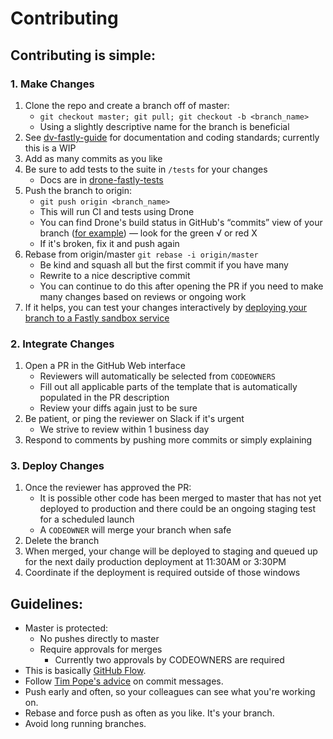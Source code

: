 # Contributing

## Contributing is simple:

### 1. Make Changes

1. Clone the repo and create a branch off of master:
    * `git checkout master; git pull; git checkout -b <branch_name>`
    * Using a slightly descriptive name for the branch is beneficial
1. See [dv-fastly-guide][dv-fastly-guide] for documentation and coding standards; currently this is a WIP
1. Add as many commits as you like
1. Be sure to add tests to the suite in `/tests` for your changes
    * Docs are in [drone-fastly-tests][drone-fastly-tests]
1. Push the branch to origin:
    * `git push origin <branch_name>`
    * This will run CI and tests using Drone
    * You can find Drone's build status in GitHub's “commits” view of your branch ([for example](https://github.com/nytm/fastly-www/commits/article)) — look for the green √ or red X
    * If it's broken, fix it and push again
1. Rebase from origin/master `git rebase -i origin/master`
    * Be kind and squash all but the first commit if you have many
    * Rewrite to a nice descriptive commit
    * You can continue to do this after opening the PR if you need to make many changes based on reviews or ongoing work
1. If it helps, you can test your changes interactively by [deploying your branch to a Fastly sandbox service](https://github.com/nytm/dv-fastly-guide/blob/master/Topics/www_sandboxes.md)

### 2. Integrate Changes

1. Open a PR in the GitHub Web interface
    * Reviewers will automatically be selected from `CODEOWNERS`
    * Fill out all applicable parts of the template that is automatically populated in the PR description
    * Review your diffs again just to be sure
1. Be patient, or ping the reviewer on Slack if it's urgent
    * We strive to review within 1 business day
1. Respond to comments by pushing more commits or simply explaining

### 3. Deploy Changes

1. Once the reviewer has approved the PR:
    * It is possible other code has been merged to master that has not yet deployed to production and there could be an ongoing staging test for a scheduled launch
    * A `CODEOWNER` will merge your branch when safe
1. Delete the branch
1. When merged, your change will be deployed to staging and queued up for the next daily production deployment at 11:30AM or 3:30PM
1. Coordinate if the deployment is required outside of those windows

## Guidelines:

* Master is protected:
  * No pushes directly to master
  * Require approvals for merges
    * Currently two approvals by CODEOWNERS are required
* This is basically [GitHub Flow][ghf].
* Follow [Tim Pope's advice][tpa] on commit messages.
* Push early and often, so your colleagues can see what you're working on.
* Rebase and force push as often as you like. It's your branch.
* Avoid long running branches.


[dv]:  https://github.com/orgs/nytm/teams/delivery-engineering
[ghf]: https://guides.github.com/introduction/flow/index.html
[tpa]: http://tbaggery.com/2008/04/19/a-note-about-git-commit-messages.html
[dv-fastly-guide]: https://github.com/nytm/dv-fastly-guide
[drone-fastly-tests]: https://github.com/nytm/drone-fastly-tests
